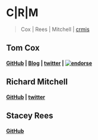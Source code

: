 # C|R|M
> Cox | Rees | Mitchell | [crmis](https://crm-is.herokuapp.com)

## Tom Cox
#### [GitHub](https://github.com/Koxzi95) | [Blog](http://koxzi.me) | [twitter](https://twitter.com/Koxzi95) | [![endorse](https://api.coderwall.com/koxzi95/endorsecount.png)](https://coderwall.com/koxzi95)
## Richard Mitchell
#### [GitHub](https://github.com/mr-mitch) | [twitter](https://twitter.com/mr_mitch85)
## Stacey Rees
#### [GitHub](https://github.com/staceysmells)
